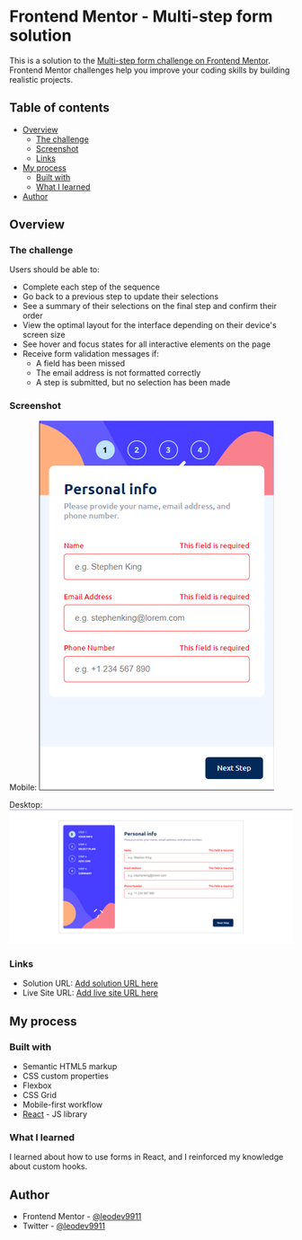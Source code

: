 # Frontend Mentor - Multi-step form solution

This is a solution to the [Multi-step form challenge on Frontend Mentor](https://www.frontendmentor.io/challenges/multistep-form-YVAnSdqQBJ). Frontend Mentor challenges help you improve your coding skills by building realistic projects. 

## Table of contents

- [Overview](#overview)
  - [The challenge](#the-challenge)
  - [Screenshot](#screenshot)
  - [Links](#links)
- [My process](#my-process)
  - [Built with](#built-with)
  - [What I learned](#what-i-learned)
- [Author](#author)

## Overview

### The challenge

Users should be able to:

- Complete each step of the sequence
- Go back to a previous step to update their selections
- See a summary of their selections on the final step and confirm their order
- View the optimal layout for the interface depending on their device's screen size
- See hover and focus states for all interactive elements on the page
- Receive form validation messages if:
  - A field has been missed
  - The email address is not formatted correctly
  - A step is submitted, but no selection has been made

### Screenshot
Mobile:
![](./screenshots/mobile.png)

Desktop:
![](./screenshots/desktop.png)

### Links

- Solution URL: [Add solution URL here](https://multi-step-form-rose-five.vercel.app/)
- Live Site URL: [Add live site URL here](https://github.com/leodev9911/multi-step-form)

## My process

### Built with

- Semantic HTML5 markup
- CSS custom properties
- Flexbox
- CSS Grid
- Mobile-first workflow
- [React](https://reactjs.org/) - JS library

### What I learned

I learned about how to use forms in React, and I reinforced my knowledge about custom hooks.

## Author

- Frontend Mentor - [@leodev9911](https://www.frontendmentor.io/profile/leodev9911)
- Twitter - [@leodev9911](https://twitter.com/leodev9911)